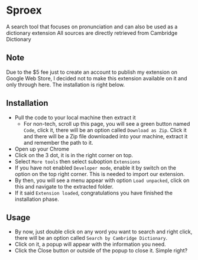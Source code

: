 # Sproex

A search tool that focuses on pronunciation and can also be used as a dictionary extension
All sources are directly retrieved from Cambridge Dictionary

## Note

Due to the $5 fee just to create an account to publish my extension on Google Web Store, I decided not to make this extension available on it and only through here. The installation is right below.

## Installation

- Pull the code to your local machine then extract it
  - For non-tech, scroll up this page, you will see a green button named `Code`, click it, there will be an option called `Download as Zip`. Click it and there will be a Zip file downloaded into your machine, extract it and remember the path to it.
- Open up your Chrome
- Click on the 3 dot, it is in the right corner on top.
- Select `More tools` then select suboption `Extensions`
- If you have not enabled `Developer mode`, enable it by switch on the option on the top right corner. This is needed to import our extension.
- By then, you will see a menu appear with option `Load unpacked`, click on this and navigate to the extracted folder.
- If it said `Extension loaded`, congratulations you have finished the installation phase.

## Usage

- By now, just double click on any word you want to search and right click, there will be an option called `Search by Cambridge Dictionary`.
- Click on it, a popup will appear with the information you need.
- Click the Close button or outside of the popup to close it. Simple right?
